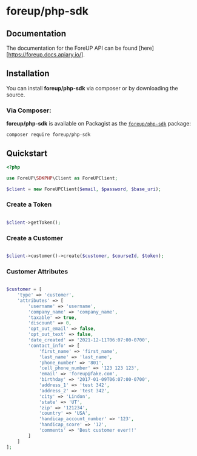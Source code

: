 # foreup/php-sdk

## Documentation

The documentation for the ForeUP API can be found [here][https://foreup.docs.apiary.io/].

## Installation

You can install **foreup/php-sdk** via composer or by downloading the source.

### Via Composer:

**foreup/php-sdk** is available on Packagist as the
[`foreup/php-sdk`](https://packagist.org/packages/foreup/php-sdk) package:

```
composer require foreup/php-sdk
```

## Quickstart

```php
<?php

use ForeUP\SDKPHP\Client as ForeUPClient;

$client = new ForeUPClient($email, $password, $base_uri);
```

### Create a Token

```php

$client->getToken();
```

### Create a Customer

```php

$client->customer()->create($customer, $courseId, $token);
```

### Customer Attributes

```php

$customer = [
    'type' => 'customer',
    'attributes' => [
        'username' => 'username',
        'company_name' => 'company_name',
        'taxable' => true,
        'discount' => 0,
        'opt_out_email' => false,
        'opt_out_text' => false,
        'date_created' => '2021-12-11T06:07:00-0700',
        'contact_info' => [
            'first_name' => 'first_name',
            'last_name' => 'last_name',
            'phone_number' => '801',
            'cell_phone_number' => '123 123 123',
            'email' => 'foreup@fake.com',
            'birthday' => '2017-01-09T06:07:00-0700',
            'address_1' => 'test 342',
            'address_2' => 'test 342',
            'city' => 'Lindon',
            'state' => 'UT',
            'zip' => '121234',
            'country' => 'USA',
            'handicap_account_number' => '123',
            'handicap_score' => '12',
            'comments' => 'Best customer ever!!'
        ]
    ]
];
```